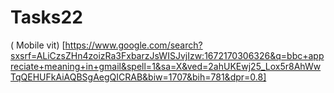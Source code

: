 # Tasks22
( Mobile vit) [https://www.google.com/search?sxsrf=ALiCzsZHn4zoizRa3FxbarzJsWISJvjIzw:1672170306326&q=bbc+appreciate+meaning+in+gmail&spell=1&sa=X&ved=2ahUKEwj25_Lox5r8AhWwTqQEHUFkAiAQBSgAegQICRAB&biw=1707&bih=781&dpr=0.8]
